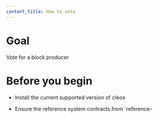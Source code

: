 ```yaml
---
content_title: How to vote
---
```


# Goal

Vote for a block producer

# Before you begin

* Install the current supported version of cleos

* Ensure the reference system contracts from `reference-
